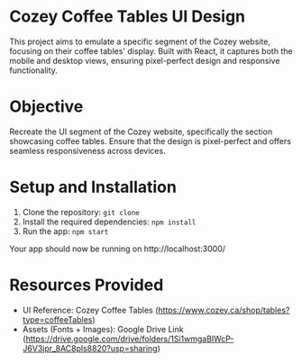 # Cozey Coffee Tables UI Design

This project aims to emulate a specific segment of the Cozey website, focusing on their coffee tables' display. Built with React, it captures both the mobile and desktop views, ensuring pixel-perfect design and responsive functionality.

# Objective

Recreate the UI segment of the Cozey website, specifically the section showcasing coffee tables. Ensure that the design is pixel-perfect and offers seamless responsiveness across devices.

# Setup and Installation

1. Clone the repository:
    `git clone`
2. Install the required dependencies:
    `npm install`
3. Run the app:
    `npm start`

Your app should now be running on http://localhost:3000/

# Resources Provided
- UI Reference: Cozey Coffee Tables (https://www.cozey.ca/shop/tables?type=coffeeTables)
- Assets (Fonts + Images): Google Drive Link (https://drive.google.com/drive/folders/1Si1wmgaBlWcP-J6V3jpr_8AC8pls8820?usp=sharing)